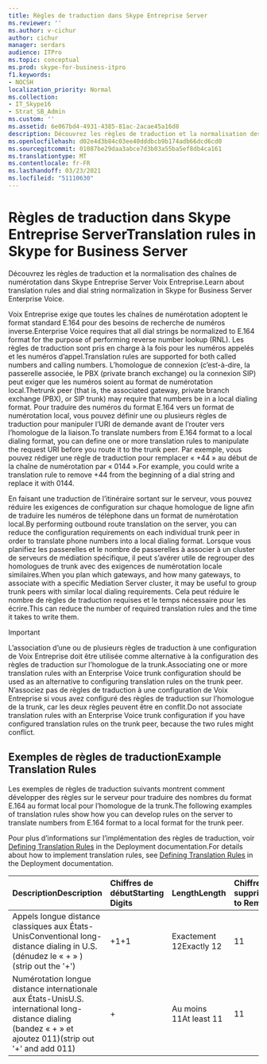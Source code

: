 ```yaml
---
title: Règles de traduction dans Skype Entreprise Server
ms.reviewer: ''
ms.author: v-cichur
author: cichur
manager: serdars
audience: ITPro
ms.topic: conceptual
ms.prod: skype-for-business-itpro
f1.keywords:
- NOCSH
localization_priority: Normal
ms.collection:
- IT_Skype16
- Strat_SB_Admin
ms.custom: ''
ms.assetid: 6e067bd4-4931-4385-81ac-2acae45a16d8
description: Découvrez les règles de traduction et la normalisation des chaînes de numérotation dans Skype Entreprise Server Voix Entreprise.
ms.openlocfilehash: d02e4d3b84c03ee40dddbcb9b174adb66dcd6cd0
ms.sourcegitcommit: 01087be29daa3abce7d3b03a55ba5ef8db4ca161
ms.translationtype: MT
ms.contentlocale: fr-FR
ms.lasthandoff: 03/23/2021
ms.locfileid: "51110630"
---
```

# <a name="translation-rules-in-skype-for-business-server"></a><span data-ttu-id="d3157-103">Règles de traduction dans Skype Entreprise Server</span><span class="sxs-lookup"><span data-stu-id="d3157-103">Translation rules in Skype for Business Server</span></span>

<span data-ttu-id="d3157-104">Découvrez les règles de traduction et la normalisation des chaînes de numérotation dans Skype Entreprise Server Voix Entreprise.</span><span class="sxs-lookup"><span data-stu-id="d3157-104">Learn about translation rules and dial string normalization in Skype for Business Server Enterprise Voice.</span></span>

 <span data-ttu-id="d3157-105">Voix Entreprise exige que toutes les chaînes de numérotation adoptent le format standard E.164 pour des besoins de recherche de numéros inverse.</span><span class="sxs-lookup"><span data-stu-id="d3157-105">Enterprise Voice requires that all dial strings be normalized to E.164 format for the purpose of performing reverse number lookup (RNL).</span></span> <span data-ttu-id="d3157-106">Les règles de traduction sont pris en charge à la fois pour les numéros appelés et les numéros d’appel.</span><span class="sxs-lookup"><span data-stu-id="d3157-106">Translation rules are supported for both called numbers and calling numbers.</span></span> <span data-ttu-id="d3157-107">L’homologue de connexion (c’est-à-dire, la passerelle associée, le PBX (private branch exchange) ou la connexion SIP) peut exiger que les numéros soient au format de numérotation local.</span><span class="sxs-lookup"><span data-stu-id="d3157-107">Thetrunk peer (that is, the associated gateway, private branch exchange (PBX), or SIP trunk) may require that numbers be in a local dialing format.</span></span> <span data-ttu-id="d3157-108">Pour traduire des numéros du format E.164 vers un format de numérotation local, vous pouvez définir une ou plusieurs règles de traduction pour manipuler l’URI de demande avant de l’router vers l’homologue de la liaison.</span><span class="sxs-lookup"><span data-stu-id="d3157-108">To translate numbers from E.164 format to a local dialing format, you can define one or more translation rules to manipulate the request URI before you route it to the trunk peer.</span></span> <span data-ttu-id="d3157-109">Par exemple, vous pouvez rédiger une règle de traduction pour remplacer « +44 » au début de la chaîne de numérotation par « 0144 ».</span><span class="sxs-lookup"><span data-stu-id="d3157-109">For example, you could write a translation rule to remove +44 from the beginning of a dial string and replace it with 0144.</span></span>

<span data-ttu-id="d3157-110">En faisant une traduction de l’itinéraire sortant sur le serveur, vous pouvez réduire les exigences de configuration sur chaque homologue de ligne afin de traduire les numéros de téléphone dans un format de numérotation local.</span><span class="sxs-lookup"><span data-stu-id="d3157-110">By performing outbound route translation on the server, you can reduce the configuration requirements on each individual trunk peer in order to translate phone numbers into a local dialing format.</span></span> <span data-ttu-id="d3157-111">Lorsque vous planifiez les passerelles et le nombre de passerelles à associer à un cluster de serveurs de médiation spécifique, il peut s’avérer utile de regrouper des homologues de trunk avec des exigences de numérotation locale similaires.</span><span class="sxs-lookup"><span data-stu-id="d3157-111">When you plan which gateways, and how many gateways, to associate with a specific Mediation Server cluster, it may be useful to group trunk peers with similar local dialing requirements.</span></span> <span data-ttu-id="d3157-112">Cela peut réduire le nombre de règles de traduction requises et le temps nécessaire pour les écrire.</span><span class="sxs-lookup"><span data-stu-id="d3157-112">This can reduce the number of required translation rules and the time it takes to write them.</span></span>

> [!IMPORTANT]
> <span data-ttu-id="d3157-113">L’association d’une ou de plusieurs règles de traduction à une configuration de Voix Entreprise doit être utilisée comme alternative à la configuration des règles de traduction sur l’homologue de la trunk.</span><span class="sxs-lookup"><span data-stu-id="d3157-113">Associating one or more translation rules with an Enterprise Voice trunk configuration should be used as an alternative to configuring translation rules on the trunk peer.</span></span> <span data-ttu-id="d3157-114">N’associez pas de règles de traduction à une configuration de Voix Entreprise si vous avez configuré des règles de traduction sur l’homologue de la trunk, car les deux règles peuvent être en conflit.</span><span class="sxs-lookup"><span data-stu-id="d3157-114">Do not associate translation rules with an Enterprise Voice trunk configuration if you have configured translation rules on the trunk peer, because the two rules might conflict.</span></span>

## <a name="example-translation-rules"></a><span data-ttu-id="d3157-115">Exemples de règles de traduction</span><span class="sxs-lookup"><span data-stu-id="d3157-115">Example Translation Rules</span></span>

<span data-ttu-id="d3157-116">Les exemples de règles de traduction suivants montrent comment développer des règles sur le serveur pour traduire des nombres du format E.164 au format local pour l’homologue de la trunk.</span><span class="sxs-lookup"><span data-stu-id="d3157-116">The following examples of translation rules show how you can develop rules on the server to translate numbers from E.164 format to a local format for the trunk peer.</span></span>

<span data-ttu-id="d3157-117">Pour plus d’informations sur l’implémentation des règles de traduction, voir [Defining Translation Rules](/previous-versions/office/lync-server-2013/lync-server-2013-defining-translation-rules) in the Deployment documentation.</span><span class="sxs-lookup"><span data-stu-id="d3157-117">For details about how to implement translation rules, see [Defining Translation Rules](/previous-versions/office/lync-server-2013/lync-server-2013-defining-translation-rules) in the Deployment documentation.</span></span>

|<span data-ttu-id="d3157-118">**Description**</span><span class="sxs-lookup"><span data-stu-id="d3157-118">**Description**</span></span>|<span data-ttu-id="d3157-119">**Chiffres de début**</span><span class="sxs-lookup"><span data-stu-id="d3157-119">**Starting Digits**</span></span>|<span data-ttu-id="d3157-120">**Length**</span><span class="sxs-lookup"><span data-stu-id="d3157-120">**Length**</span></span>|<span data-ttu-id="d3157-121">**Chiffres à supprimer**</span><span class="sxs-lookup"><span data-stu-id="d3157-121">**Digits to Remove**</span></span>|<span data-ttu-id="d3157-122">**Chiffres à ajouter**</span><span class="sxs-lookup"><span data-stu-id="d3157-122">**Digits to Add**</span></span>|<span data-ttu-id="d3157-123">**Modèle de correspondance**</span><span class="sxs-lookup"><span data-stu-id="d3157-123">**Matching Pattern**</span></span>|<span data-ttu-id="d3157-124">**Traduction**</span><span class="sxs-lookup"><span data-stu-id="d3157-124">**Translation**</span></span>|<span data-ttu-id="d3157-125">**Exemple**</span><span class="sxs-lookup"><span data-stu-id="d3157-125">**Example**</span></span>|
|:-----|:-----|:-----|:-----|:-----|:-----|:-----|:-----|
|<span data-ttu-id="d3157-126">Appels longue distance classiques aux États-Unis</span><span class="sxs-lookup"><span data-stu-id="d3157-126">Conventional long-distance dialing in U.S.</span></span>  <br/> <span data-ttu-id="d3157-127">(dénudez le « + » )</span><span class="sxs-lookup"><span data-stu-id="d3157-127">(strip out the '+')</span></span>  <br/> |<span data-ttu-id="d3157-128">+1</span><span class="sxs-lookup"><span data-stu-id="d3157-128">+1</span></span>  <br/> |<span data-ttu-id="d3157-129">Exactement 12</span><span class="sxs-lookup"><span data-stu-id="d3157-129">Exactly 12</span></span>  <br/> |<span data-ttu-id="d3157-130">1</span><span class="sxs-lookup"><span data-stu-id="d3157-130">1</span></span>  <br/> |<span data-ttu-id="d3157-131">0</span><span class="sxs-lookup"><span data-stu-id="d3157-131">0</span></span>  <br/> |<span data-ttu-id="d3157-132">^\+(1\d {10} ) $</span><span class="sxs-lookup"><span data-stu-id="d3157-132">^\+(1\d{10})$</span></span>  <br/> |<span data-ttu-id="d3157-133">$1</span><span class="sxs-lookup"><span data-stu-id="d3157-133">$1</span></span>  <br/> |<span data-ttu-id="d3157-134">+14255551010 devient 14255551010</span><span class="sxs-lookup"><span data-stu-id="d3157-134">+14255551010 becomes 14255551010</span></span>  <br/> |
|<span data-ttu-id="d3157-135">Numérotation longue distance internationale aux États-Unis</span><span class="sxs-lookup"><span data-stu-id="d3157-135">U.S. international long-distance dialing</span></span>  <br/> <span data-ttu-id="d3157-136">(bandez « + » et ajoutez 011)</span><span class="sxs-lookup"><span data-stu-id="d3157-136">(strip out '+' and add 011)</span></span>  <br/> |+  <br/> |<span data-ttu-id="d3157-137">Au moins 11</span><span class="sxs-lookup"><span data-stu-id="d3157-137">At least 11</span></span>  <br/> |<span data-ttu-id="d3157-138">1</span><span class="sxs-lookup"><span data-stu-id="d3157-138">1</span></span>  <br/> |<span data-ttu-id="d3157-139">011</span><span class="sxs-lookup"><span data-stu-id="d3157-139">011</span></span>  <br/> |<span data-ttu-id="d3157-140">^\+(\d {9} \d+)$</span><span class="sxs-lookup"><span data-stu-id="d3157-140">^\+(\d{9}\d+)$</span></span>  <br/> |<span data-ttu-id="d3157-141">011$1</span><span class="sxs-lookup"><span data-stu-id="d3157-141">011$1</span></span>  <br/> |<span data-ttu-id="d3157-142">+441235551010 devient 011441235551010</span><span class="sxs-lookup"><span data-stu-id="d3157-142">+441235551010 becomes 011441235551010</span></span>  <br/> |